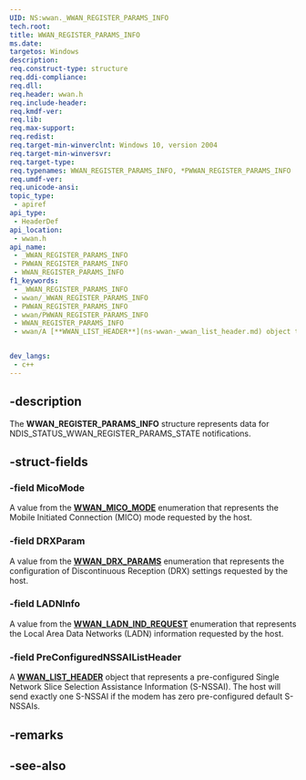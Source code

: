 ```yaml
---
UID: NS:wwan._WWAN_REGISTER_PARAMS_INFO
tech.root: 
title: WWAN_REGISTER_PARAMS_INFO
ms.date: 
targetos: Windows
description: 
req.construct-type: structure
req.ddi-compliance: 
req.dll: 
req.header: wwan.h
req.include-header: 
req.kmdf-ver: 
req.lib: 
req.max-support: 
req.redist: 
req.target-min-winverclnt: Windows 10, version 2004
req.target-min-winversvr: 
req.target-type: 
req.typenames: WWAN_REGISTER_PARAMS_INFO, *PWWAN_REGISTER_PARAMS_INFO
req.umdf-ver: 
req.unicode-ansi: 
topic_type:
 - apiref
api_type:
 - HeaderDef
api_location:
 - wwan.h
api_name:
 - _WWAN_REGISTER_PARAMS_INFO
 - PWWAN_REGISTER_PARAMS_INFO
 - WWAN_REGISTER_PARAMS_INFO
f1_keywords:
 - _WWAN_REGISTER_PARAMS_INFO
 - wwan/_WWAN_REGISTER_PARAMS_INFO
 - PWWAN_REGISTER_PARAMS_INFO
 - wwan/PWWAN_REGISTER_PARAMS_INFO
 - WWAN_REGISTER_PARAMS_INFO
 - wwan/A [**WWAN_LIST_HEADER**](ns-wwan-_wwan_list_header.md) object that represents a pre-configured Single Network Slice Selection Assistance Information (S-NSSAI). The host will send exactly one S-NSSAI if the modem has zero pre-configured default S-NSSAIs.


dev_langs:
 - c++
---
```


## -description

The **WWAN_REGISTER_PARAMS_INFO** structure represents data for NDIS_STATUS_WWAN_REGISTER_PARAMS_STATE notifications.

## -struct-fields

### -field MicoMode

A value from the [**WWAN_MICO_MODE**](ne-wwan-wwan_mico_mode.md) enumeration that represents the Mobile Initiated Connection (MICO) mode requested by the host.

### -field DRXParam

A value from the [**WWAN_DRX_PARAMS**](ne-wwan-wwan_drx_params.md) enumeration that represents the configuration of Discontinuous Reception (DRX) settings requested by the host.

### -field LADNInfo

A value from the [**WWAN_LADN_IND_REQUEST**](ne-wwan-wwan_ladn_ind_request.md) enumeration that represents the Local Area Data Networks (LADN) information requested by the host.

### -field PreConfiguredNSSAIListHeader

A [**WWAN_LIST_HEADER**](ns-wwan-_wwan_list_header.md) object that represents a pre-configured Single Network Slice Selection Assistance Information (S-NSSAI). The host will send exactly one S-NSSAI if the modem has zero pre-configured default S-NSSAIs.

## -remarks

## -see-also

